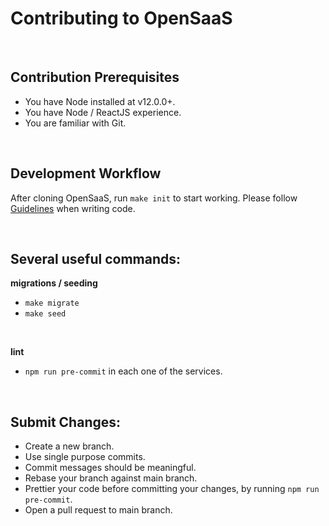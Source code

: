# Contributing to OpenSaaS

<br />

## Contribution Prerequisites

- You have Node installed at v12.0.0+.
- You have Node / ReactJS experience.
- You are familiar with Git.

<br />

## Development Workflow

After cloning OpenSaaS, run `make init` to start working.
Please follow [Guidelines](https://ateam-bootcamp.readthedocs.io/en/latest/) when writing code.

<br />

## Several useful commands:

**migrations / seeding**

- `make migrate`
- `make seed`

<br />

**lint**

- `npm run pre-commit` in each one of the services.

<br />

## Submit Changes:

- Create a new branch.
- Use single purpose commits.
- Commit messages should be meaningful.
- Rebase your branch against main branch.
- Prettier your code before committing your changes, by running `npm run pre-commit`.
- Open a pull request to main branch.
